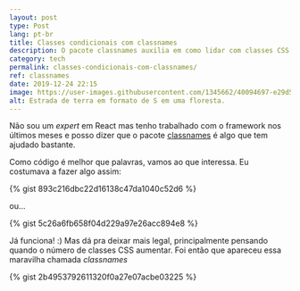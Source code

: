 ```yaml
---
layout: post
type: Post
lang: pt-br
title: Classes condicionais com classnames
description: O pacote classnames auxilia em como lidar com classes CSS nos seus components.
category: tech
permalink: classes-condicionais-com-classnames/
ref: classnames
date: 2019-12-24 22:15
image: https://user-images.githubusercontent.com/1345662/40094697-e29d52e2-589e-11e8-8d9b-25ab842482d4.jpg
alt: Estrada de terra em formato de S em uma floresta.
---
```

Não sou um _expert_ em React mas tenho trabalhado com o framework nos últimos meses e posso dizer que o pacote [classnames](https://github.com/JedWatson/classnames) é algo que tem ajudado bastante.

Como código é melhor que palavras, vamos ao que interessa. Eu costumava a fazer algo assim:

{% gist 893c216dbc22d16138c47da1040c52d6 %}

ou...

{% gist 5c26a6fb658f04d229a97e26acc894e8 %}

Já funciona! :) Mas dá pra deixar mais legal, principalmente pensando quando o número de classes CSS aumentar. Foi então que apareceu essa maravilha chamada _classnames_

{% gist 2b4953792611320f0a27e07acbe03225 %}
